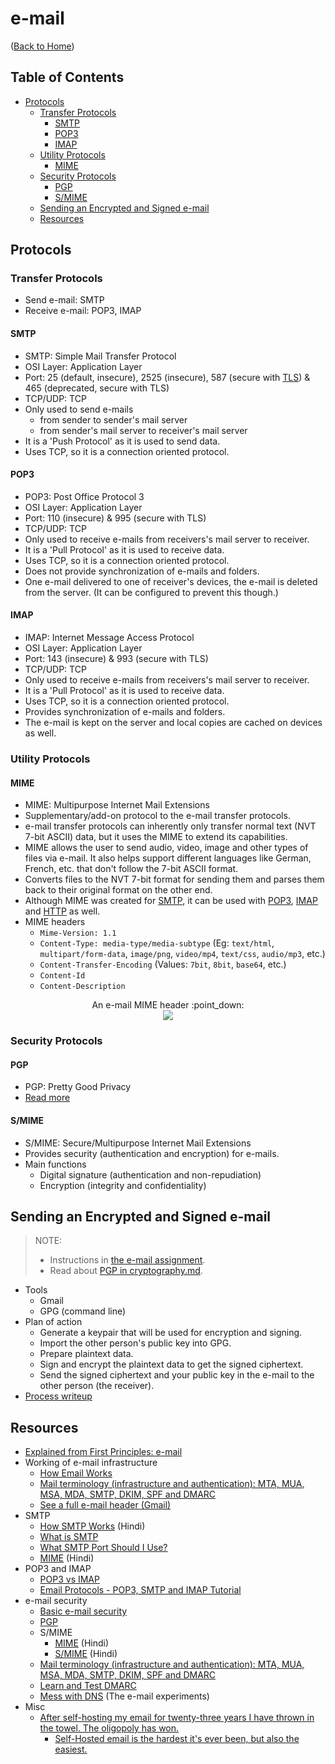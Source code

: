 # e-mail

([Back to Home](README.md))

## Table of Contents

-   [Protocols](#protocols)
    -   [Transfer Protocols](#transfer-protocols)
        -   [SMTP](#smtp)
        -   [POP3](#pop3)
        -   [IMAP](#imap)
    -   [Utility Protocols](#utility-protocols)
        -   [MIME](#mime)
    -   [Security Protocols](#security-protocols)
        -   [PGP](#pgp)
        -   [S/MIME](#smime)
    -   [Sending an Encrypted and Signed e-mail](#sending-an-encrypted-and-signed-e-mail)
    -   [Resources](#resources)

## Protocols

### Transfer Protocols

-   Send e-mail: SMTP
-   Receive e-mail: POP3, IMAP

#### SMTP

-   SMTP: Simple Mail Transfer Protocol
-   OSI Layer: Application Layer
-   Port: 25 (default, insecure), 2525 (insecure), 587 (secure with [TLS](tls.md)) & 465 (deprecated, secure with TLS)
-   TCP/UDP: TCP
-   Only used to send e-mails
    -   from sender to sender's mail server
    -   from sender's mail server to receiver's mail server
-   It is a 'Push Protocol' as it is used to send data.
-   Uses TCP, so it is a connection oriented protocol.

#### POP3

-   POP3: Post Office Protocol 3
-   OSI Layer: Application Layer
-   Port: 110 (insecure) & 995 (secure with TLS)
-   TCP/UDP: TCP
-   Only used to receive e-mails from receivers's mail server to receiver.
-   It is a 'Pull Protocol' as it is used to receive data.
-   Uses TCP, so it is a connection oriented protocol.
-   Does not provide synchronization of e-mails and folders.
-   One e-mail delivered to one of receiver's devices, the e-mail is deleted from the server. (It can be configured to prevent this though.)

#### IMAP

-   IMAP: Internet Message Access Protocol
-   OSI Layer: Application Layer
-   Port: 143 (insecure) & 993 (secure with TLS)
-   TCP/UDP: TCP
-   Only used to receive e-mails from receivers's mail server to receiver.
-   It is a 'Pull Protocol' as it is used to receive data.
-   Uses TCP, so it is a connection oriented protocol.
-   Provides synchronization of e-mails and folders.
-   The e-mail is kept on the server and local copies are cached on devices as well.

### Utility Protocols

#### MIME

-   MIME: Multipurpose Internet Mail Extensions
-   Supplementary/add-on protocol to the e-mail transfer protocols.
-   e-mail transfer protocols can inherently only transfer normal text (NVT 7-bit ASCII) data, but it uses the MIME to extend its capabilities.
-   MIME allows the user to send audio, video, image and other types of files via e-mail. It also helps support different languages like German, French, etc. that don't follow the 7-bit ASCII format.
-   Converts files to the NVT 7-bit format for sending them and parses them back to their original format on the other end.
-   Although MIME was created for [SMTP](#smtp), it can be used with [POP3](#pop3), [IMAP](#imap) and [HTTP](http.md) as well.
-   MIME headers
    -   `Mime-Version: 1.1`
    -   `Content-Type: media-type/media-subtype` (Eg: `text/html`, `multipart/form-data`, `image/png`, `video/mp4`, `text/css`, `audio/mp3`, etc.)
    -   `Content-Transfer-Encoding` (Values: `7bit`, `8bit`, `base64`, etc.)
    -   `Content-Id`
    -   `Content-Description`

<p align="center">
  An e-mail MIME header :point_down:
  <br />
  <img src="https://user-images.githubusercontent.com/50140864/103176023-9eb5b400-4894-11eb-83c3-422024f8b8e1.png" />
</p>

### Security Protocols

#### PGP

-   PGP: Pretty Good Privacy
-   [Read more](cryptography.md#pgp)

#### S/MIME

-   S/MIME: Secure/Multipurpose Internet Mail Extensions
-   Provides security (authentication and encryption) for e-mails.
-   Main functions
    -   Digital signature (authentication and non-repudiation)
    -   Encryption (integrity and confidentiality)

## Sending an Encrypted and Signed e-mail

> NOTE:
>
> -   Instructions in [the e-mail assignment](files/bu-cas-cs-558/assignments/e-mail-arp/e-mail-arp.html).
> -   Read about [PGP in cryptography.md](cryptography.md#pgp).

-   Tools
    -   Gmail
    -   GPG (command line)
-   Plan of action
    -   Generate a keypair that will be used for encryption and signing.
    -   Import the other person's public key into GPG.
    -   Prepare plaintext data.
    -   Sign and encrypt the plaintext data to get the signed ciphertext.
    -   Send the signed ciphertext and your public key in the e-mail to the other person (the receiver).
-   [Process writeup](files/bu-cas-cs-558/assignments/e-mail-arp/index.html#_signed_and_encrypted_e_mail)

## Resources

-   [Explained from First Principles: e-mail](https://explained-from-first-principles.com/email)
-   Working of e-mail infrastructure
    -   [How Email Works](https://www.youtube.com/watch?v=x28ciavQ4mI&list=PLzQX06Oo2BXS4JsXtPuy6tmKyApQlAuS1&index=13)
    -   [Mail terminology (infrastructure and authentication): MTA, MUA, MSA, MDA, SMTP, DKIM, SPF and DMARC](https://afreshcloud.com/sysadmin/mail-terminology-mta-mua-msa-mda-smtp-dkim-spf-dmarc)
    -   [See a full e-mail header (Gmail)](https://support.google.com/mail/answer/29436?hl=en)
-   SMTP
    -   [How SMTP Works](https://www.youtube.com/watch?v=RdNErie6dKU) (Hindi)
    -   [What is SMTP](https://www.youtube.com/watch?v=PJo5yOtu7o8)
    -   [What SMTP Port Should I Use?](https://www.sparkpost.com/blog/what-smtp-port/)
    -   [MIME](https://www.youtube.com/watch?v=Ta8r_I7-wrw&list=PL9FuOtXibFjV77w2eyil4Xzp8eooqsPp8&index=65) (Hindi)
-   POP3 and IMAP
    -   [POP3 vs IMAP](https://www.youtube.com/watch?v=SBaARws0hy4)
    -   [Email Protocols - POP3, SMTP and IMAP Tutorial](https://www.siteground.com/tutorials/email/protocols-pop3-smtp-imap/)
-   e-mail security
    -   [Basic e-mail security](https://www.youtube.com/watch?v=6ezYWDUON6o&list=PLzQX06Oo2BXS4JsXtPuy6tmKyApQlAuS1&index=14)
    -   [PGP](cryptography.md#pgp)
    -   S/MIME
        -   [MIME](https://www.youtube.com/watch?v=Ta8r_I7-wrw&list=PL9FuOtXibFjV77w2eyil4Xzp8eooqsPp8&index=65) (Hindi)
        -   [S/MIME](https://www.youtube.com/watch?v=Ta8r_I7-wrw&list=PL9FuOtXibFjV77w2eyil4Xzp8eooqsPp8&index=66) (Hindi)
    -   [Mail terminology (infrastructure and authentication): MTA, MUA, MSA, MDA, SMTP, DKIM, SPF and DMARC](https://afreshcloud.com/sysadmin/mail-terminology-mta-mua-msa-mda-smtp-dkim-spf-dmarc)
    -   [Learn and Test DMARC](https://www.learndmarc.com)
    -   [Mess with DNS](https://messwithdns.net) (The e-mail experiments)
-   Misc
    -   [After self-hosting my email for twenty-three years I have thrown in the towel. The oligopoly has won.](https://cfenollosa.com/blog/after-self-hosting-my-email-for-twenty-three-years-i-have-thrown-in-the-towel-the-oligopoly-has-won.html)
        -   [Self-Hosted email is the hardest it's ever been, but also the easiest.](https://vadosware.io/post/its-never-been-easier-or-harder-to-self-host-email)
